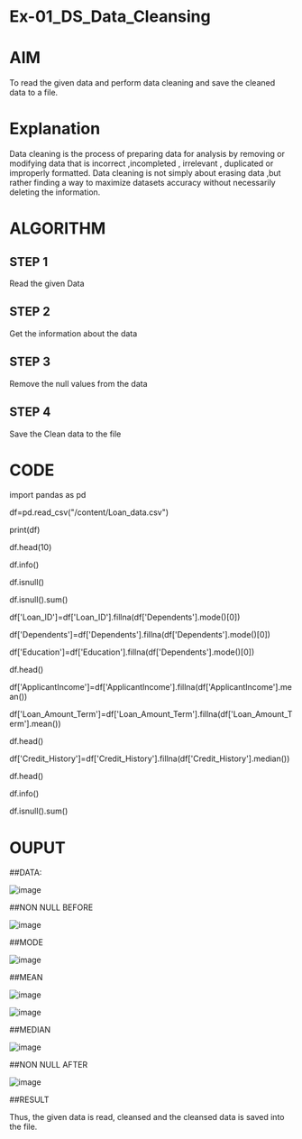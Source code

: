# Ex-01_DS_Data_Cleansing

# AIM

To read the given data and perform data cleaning and save the cleaned data to a file.

# Explanation

Data cleaning is the process of preparing data for analysis by removing or modifying data that is incorrect ,incompleted , irrelevant , duplicated or improperly formatted. Data cleaning is not simply about erasing data ,but rather finding a way to maximize datasets accuracy without necessarily deleting the information.

# ALGORITHM

## STEP 1

Read the given Data

## STEP 2

Get the information about the data

## STEP 3

Remove the null values from the data

## STEP 4

Save the Clean data to the file

# CODE

import pandas as pd

df=pd.read_csv("/content/Loan_data.csv")

print(df)

df.head(10)

df.info()

df.isnull()

df.isnull().sum()

df['Loan_ID']=df['Loan_ID'].fillna(df['Dependents'].mode()[0])

df['Dependents']=df['Dependents'].fillna(df['Dependents'].mode()[0])

df['Education']=df['Education'].fillna(df['Dependents'].mode()[0])

df.head()

df['ApplicantIncome']=df['ApplicantIncome'].fillna(df['ApplicantIncome'].mean())

df['Loan_Amount_Term']=df['Loan_Amount_Term'].fillna(df['Loan_Amount_Term'].mean())

df.head()

df['Credit_History']=df['Credit_History'].fillna(df['Credit_History'].median())

df.head()

df.info()

df.isnull().sum()

# OUPUT

##DATA:

![image](https://github.com/nivetharajaa/Ex-01-Data-Cleaning/assets/120543388/20ed2513-41fa-4634-b208-42348abee952)

##NON NULL BEFORE

![image](https://github.com/nivetharajaa/Ex-01-Data-Cleaning/assets/120543388/4355a678-cd97-4122-b738-dd5cf2c787bf)

##MODE

![image](https://github.com/nivetharajaa/Ex-01-Data-Cleaning/assets/120543388/a823649e-3a75-4469-bb28-b29818ceaee8)

##MEAN

![image](https://github.com/nivetharajaa/Ex-01-Data-Cleaning/assets/120543388/8efaecc0-216e-4a33-9b41-0829913379c8)


![image](https://github.com/nivetharajaa/Ex-01-Data-Cleaning/assets/120543388/963b685d-887c-4edc-b48e-635932d789a7)

##MEDIAN

![image](https://github.com/nivetharajaa/Ex-01-Data-Cleaning/assets/120543388/4977f3b8-c8be-40b3-9643-c2c9024026ae)

##NON NULL AFTER

![image](https://github.com/nivetharajaa/Ex-01-Data-Cleaning/assets/120543388/77c5ae62-0342-4849-b7ff-4f446ea1f665)


##RESULT

Thus, the given data is read, cleansed and the cleansed data is saved into the file.











